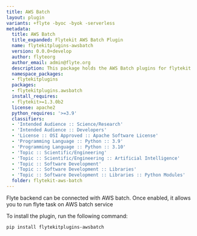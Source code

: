 ```yaml
---
title: AWS Batch
layout: plugin
variants: +flyte -byoc -byok -serverless
metadata:
  title: AWS Batch
  title_expanded: Flytekit AWS Batch Plugin
  name: flytekitplugins-awsbatch
  version: 0.0.0+develop
  author: flyteorg
  author_email: admin@flyte.org
  description: This package holds the AWS Batch plugins for flytekit
  namespace_packages:
  - flytekitplugins
  packages:
  - flytekitplugins.awsbatch
  install_requires:
  - flytekit>=1.3.0b2
  license: apache2
  python_requires: '>=3.9'
  classifiers:
  - 'Intended Audience :: Science/Research'
  - 'Intended Audience :: Developers'
  - 'License :: OSI Approved :: Apache Software License'
  - 'Programming Language :: Python :: 3.9'
  - 'Programming Language :: Python :: 3.10'
  - 'Topic :: Scientific/Engineering'
  - 'Topic :: Scientific/Engineering :: Artificial Intelligence'
  - 'Topic :: Software Development'
  - 'Topic :: Software Development :: Libraries'
  - 'Topic :: Software Development :: Libraries :: Python Modules'
  folder: flytekit-aws-batch
---
```



Flyte backend can be connected with AWS batch. Once enabled, it allows you to run flyte task on AWS batch service

To install the plugin, run the following command:

```bash
pip install flytekitplugins-awsbatch
```

